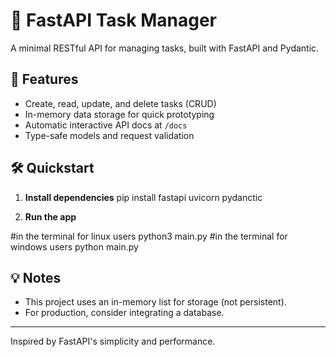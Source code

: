  # 🏃 FastAPI Task Manager

A minimal RESTful API for managing tasks, built with FastAPI and Pydantic.

## 🚀 Features

- Create, read, update, and delete tasks (CRUD)
- In-memory data storage for quick prototyping
- Automatic interactive API docs at `/docs`
- Type-safe models and request validation

## 🛠️ Quickstart

1. **Install dependencies**
pip install fastapi uvicorn pydanctic

2. **Run the app**

#in the terminal for linux users
python3 main.py 
#in the terminal for windows users
python main.py 


## 💡 Notes

- This project uses an in-memory list for storage (not persistent).
- For production, consider integrating a database.

---

Inspired by FastAPI's simplicity and performance.

